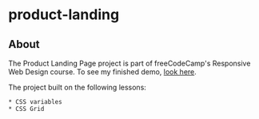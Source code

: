 # product-landing

## About
The Product Landing Page project is part of freeCodeCamp's Responsive Web Design course. To see my finished demo, [look here](https://m-ruch.github.io/product-landing/).

The project built on the following lessons:

    * CSS variables
    * CSS Grid
